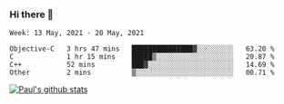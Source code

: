 ### Hi there 👋

<!--
**wuyongf/wuyongf** is a ✨ _special_ ✨ repository because its `README.md` (this file) appears on your GitHub profile.

Here are some ideas to get you started:

- 🔭 I’m currently working on ...
- 🌱 I’m currently learning ...
- 👯 I’m looking to collaborate on ...
- 🤔 I’m looking for help with ...
- 💬 Ask me about ...
- 📫 How to reach me: ...
- 😄 Pronouns: ...
- ⚡ Fun fact: ...
-->

<!--START_SECTION:waka-->
```text
Week: 13 May, 2021 - 20 May, 2021

Objective-C   3 hrs 47 mins   ███████████████▓░░░░░░░░░   63.20 % 
C             1 hr 15 mins    █████▒░░░░░░░░░░░░░░░░░░░   20.87 % 
C++           52 mins         ███▓░░░░░░░░░░░░░░░░░░░░░   14.69 % 
Other         2 mins          ▒░░░░░░░░░░░░░░░░░░░░░░░░   00.71 % 
```
<!--END_SECTION:waka-->

[![Paul's github stats](https://github-readme-stats.vercel.app/api?username=wuyongf&theme=onedark&show_icons=true)](https://github.com/anuraghazra/github-readme-stats)
